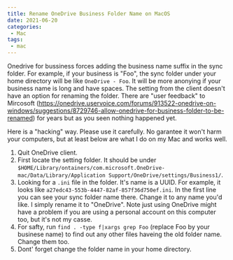 ```yaml
---
title: Rename OneDrive Business Folder Name on MacOS
date: 2021-06-20
categories: 
 - Mac
tags: 
 - mac
---
```


Onedrive for bussiness forces adding the business name suffix in the sync folder. For example, if your business is "Foo", the sync folder under your home directory will be like `OneDrive - Foo`. It will be more anonying if your business name is long and have spaces. The setting from the client doesn't have an option for renaming the folder. There are "user feedback" to Mircosoft (https://onedrive.uservoice.com/forums/913522-onedrive-on-windows/suggestions/8729746-allow-onedrive-for-business-folder-to-be-renamed) for years but as you seen nothing happened yet.

Here is a "hacking" way. Please use it carefully. No garantee it won't harm your computers, but at least below are what I do on my Mac and works well.

1. Quit OneDrive client. 
2. First locate the setting folder. It should be under `$HOME/Library/ontainers/com.microsoft.OneDrive-mac/Data/Library/Application Support/OneDrive/settings/Business1/`. 
3. Looking for a `.ini` file in the folder. It's name is a UUID. For example, it looks like `a27edc43-553b-4447-82af-857f36d750ef.ini`. In the first line you can see your sync folder name there. Change it to any name you'd like. I simply rename it to "OneDrive". Note just using OneDrive might have a problem if you are using a personal account on this computer too, but it's not my casse.
4. For safty, run `find . -type f|xargs grep Foo` (replace Foo by your businese name) to find out any other files haveing the old folder name. Change them too.
5. Dont' forget change the folder name in your home directory. 

